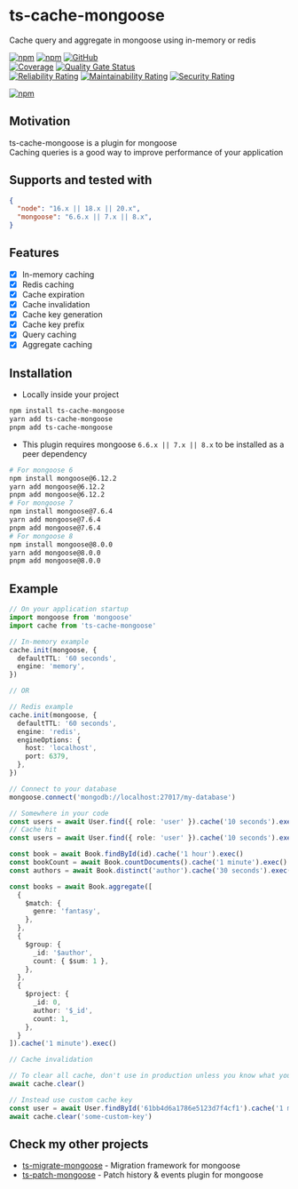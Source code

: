 # ts-cache-mongoose

Cache query and aggregate in mongoose using in-memory or redis

[![npm](https://img.shields.io/npm/v/ts-cache-mongoose)](https://www.npmjs.com/package/ts-cache-mongoose)
[![npm](https://img.shields.io/npm/dt/ts-cache-mongoose)](https://www.npmjs.com/package/ts-cache-mongoose)
[![GitHub](https://img.shields.io/github/license/ilovepixelart/ts-cache-mongoose)](https://github.com/ilovepixelart/ts-cache-mongoose/blob/main/LICENSE)
\
[![Coverage](https://sonarcloud.io/api/project_badges/measure?project=ilovepixelart_ts-cache-mongoose&metric=coverage)](https://sonarcloud.io/summary/new_code?id=ilovepixelart_ts-cache-mongoose)
[![Quality Gate Status](https://sonarcloud.io/api/project_badges/measure?project=ilovepixelart_ts-cache-mongoose&metric=alert_status)](https://sonarcloud.io/summary/new_code?id=ilovepixelart_ts-cache-mongoose)
\
[![Reliability Rating](https://sonarcloud.io/api/project_badges/measure?project=ilovepixelart_ts-cache-mongoose&metric=reliability_rating)](https://sonarcloud.io/summary/new_code?id=ilovepixelart_ts-cache-mongoose)
[![Maintainability Rating](https://sonarcloud.io/api/project_badges/measure?project=ilovepixelart_ts-cache-mongoose&metric=sqale_rating)](https://sonarcloud.io/summary/new_code?id=ilovepixelart_ts-cache-mongoose)
[![Security Rating](https://sonarcloud.io/api/project_badges/measure?project=ilovepixelart_ts-cache-mongoose&metric=security_rating)](https://sonarcloud.io/summary/new_code?id=ilovepixelart_ts-cache-mongoose)

[![npm](https://nodei.co/npm/ts-cache-mongoose.png)](https://www.npmjs.com/package/ts-cache-mongoose)

## Motivation

ts-cache-mongoose is a plugin for mongoose
\
Caching queries is a good way to improve performance of your application

## Supports and tested with

```json
{
  "node": "16.x || 18.x || 20.x",
  "mongoose": "6.6.x || 7.x || 8.x",
}
```

## Features

- [x] In-memory caching
- [x] Redis caching
- [x] Cache expiration
- [x] Cache invalidation
- [x] Cache key generation
- [x] Cache key prefix
- [x] Query caching
- [x] Aggregate caching

## Installation

- Locally inside your project

```bash
npm install ts-cache-mongoose
yarn add ts-cache-mongoose
pnpm add ts-cache-mongoose
```

- This plugin requires mongoose `6.6.x || 7.x || 8.x` to be installed as a peer dependency

```bash
# For mongoose 6
npm install mongoose@6.12.2
yarn add mongoose@6.12.2
pnpm add mongoose@6.12.2
# For mongoose 7
npm install mongoose@7.6.4
yarn add mongoose@7.6.4
pnpm add mongoose@7.6.4
# For mongoose 8
npm install mongoose@8.0.0
yarn add mongoose@8.0.0
pnpm add mongoose@8.0.0
```

## Example

```typescript
// On your application startup
import mongoose from 'mongoose'
import cache from 'ts-cache-mongoose'

// In-memory example 
cache.init(mongoose, {
  defaultTTL: '60 seconds',
  engine: 'memory',
})

// OR

// Redis example
cache.init(mongoose, {
  defaultTTL: '60 seconds',
  engine: 'redis',
  engineOptions: {
    host: 'localhost',
    port: 6379,
  },
})

// Connect to your database
mongoose.connect('mongodb://localhost:27017/my-database')

// Somewhere in your code
const users = await User.find({ role: 'user' }).cache('10 seconds').exec()
// Cache hit
const users = await User.find({ role: 'user' }).cache('10 seconds').exec()

const book = await Book.findById(id).cache('1 hour').exec()
const bookCount = await Book.countDocuments().cache('1 minute').exec()
const authors = await Book.distinct('author').cache('30 seconds').exec()

const books = await Book.aggregate([
  {
    $match: {
      genre: 'fantasy',
    },
  },
  {
    $group: {
      _id: '$author',
      count: { $sum: 1 },
    },
  },
  {
    $project: {
      _id: 0,
      author: '$_id',
      count: 1,
    },
  }
]).cache('1 minute').exec()

// Cache invalidation

// To clear all cache, don't use in production unless you know what you are doing
await cache.clear()

// Instead use custom cache key
const user = await User.findById('61bb4d6a1786e5123d7f4cf1').cache('1 minute', 'some-custom-key').exec()
await cache.clear('some-custom-key')
```

## Check my other projects

- [ts-migrate-mongoose](https://github.com/ilovepixelart/ts-migrate-mongoose) - Migration framework for mongoose
- [ts-patch-mongoose](https://github.com/ilovepixelart/ts-patch-mongoose) - Patch history & events plugin for mongoose
